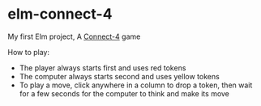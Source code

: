 # elm-connect-4
My first Elm project, A [Connect-4](https://en.wikipedia.org/wiki/Connect_Four) game

How to play:
- The player always starts first and uses red tokens
- The computer always starts second and uses yellow tokens
- To play a move, click anywhere in a column to drop a token, then wait for a few seconds for the computer to think and make its move
